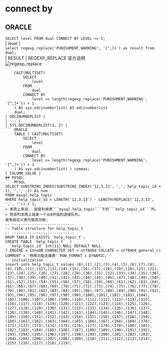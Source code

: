 # connect by  
## ORACLE
``` SELECT level FROM dual CONNECT BY LEVEL <= 5; ```  
| level |  
``` select regexp_replace('PUNISHMENT,WARNING', '[^,]+') as result from dual; ```  
| RESULT |
REGEXP_REPLACE 官方说明  
![regexp_replace](https://img-blog.csdnimg.cn/20190102102806583.png?x-oss-process=image/watermark,type_ZmFuZ3poZW5naGVpdGk,shadow_10,text_aHR0cHM6Ly9ibG9nLmNzZG4ubmV0L3dlaXhpbl80Mzc2NzAwMg==,size_16,color_FFFFFF,t_70)
``` ORACLE  
    CAST(MULTISET(
        SELECT
            level
        FROM
            dual
        CONNECT BY
            level <= length(regexp_replace('PUNISHMENT,WARNING', '[^,]+')) + 1
    ) AS sys.odcinumberlist) AS odcinumberlist
    dual;
| ODCINUMBERLIST |  
| --- |   
| SYS.ODCINUMBERLIST(1, 2) |    
``` ORACLE  
    TABLE ( CAST(MULTISET(
        SELECT
            level
        FROM
            dual
        CONNECT BY
            level <= length(regexp_replace('PUNISHMENT,WARNING', '[^,]+')) + 1
    ) AS sys.odcinumberlist) ) commas;
| COLUMN_VALUE |  
## MYSQL  
``` MYSQL
SELECT SUBSTRING_INDEX(SUBSTRING_INDEX('12,3,13', ',', help_topic_id + 1), ',', -1) AS num
FROM mysql.help_topic
WHERE help_topic_id < LENGTH('12,3,13') - LENGTH(REPLACE('12,3,13', ',', '')) + 1;
> 本质上来说， 就是利用表```mysql.help_topic```下的```help_topic_id```列。  
> 而该列本质上就是一个从0开始的递增队列。   
使用自定义表代替其功能:
-- ----------------------------
-- Table structure for help_topic_t
-- ----------------------------
DROP TABLE IF EXISTS `help_topic_t`;
CREATE TABLE `help_topic_t`  (
  `help_topic_id` int(11) NULL DEFAULT NULL
) ENGINE = InnoDB CHARACTER SET = utf8mb4 COLLATE = utf8mb4_general_ci COMMENT = '特殊功能支援表' ROW_FORMAT = DYNAMIC;
-- initialization
insert into help_topic_t values (0),(1),(2),(3),(4),(5),(6),(7),(8),(9),(10),(11),(12),(13),(14),(15),(16),(17),(18),(19),(20),(21),(22),(23),(24),(25),(26),(27),(28),(29),(30),(31),(32),(33),(34),(35),(36),(37),(38),(39),(40),(41),(42),(43),(44),(45),(46),(47),(48),(49),(50),(51),(52),(53),(54),(55),(56),(57),(58),(59),(60),(61),(62),(63),(64),(65),(66),(67),(68),(69),(70),(71),(72),(73),(74),(75),(76),(77),(78),(79),(80),(81),(82),(83),(84),(85),(86),(87),(88),(89),(90),(91),(92),(93),(94),(95),(96),(97),(98),(99),(100),(101),(102),(103),(104),(105),(106),(107),(108),(109),(110),(111),(112),(113),(114),(115),(116),(117),(118),(119),(120),(121),(122),(123),(124),(125),(126),(127),(128),(129),(130),(131),(132),(133),(134),(135),(136),(137),(138),(139),(140),(141),(142),(143),(144),(145),(146),(147),(148),(149),(150),(151),(152),(153),(154),(155),(156),(157),(158),(159),(160),(161),(162),(163),(164),(165),(166),(167),(168),(169),(170),(171),(172),(173),(174),(175),(176),(177),(178),(179),(180),(181),(182),(183),(184),(185),(186),(187),(188),(189),(190),(191),(192),(193),(194),(195),(196),(197),(198),(199),(200),(201),(202),(203),(204),(205),(206),(207),(208),(209),(210),(211),(212),(213),(214),(215),(216),(217),(218),(219);
